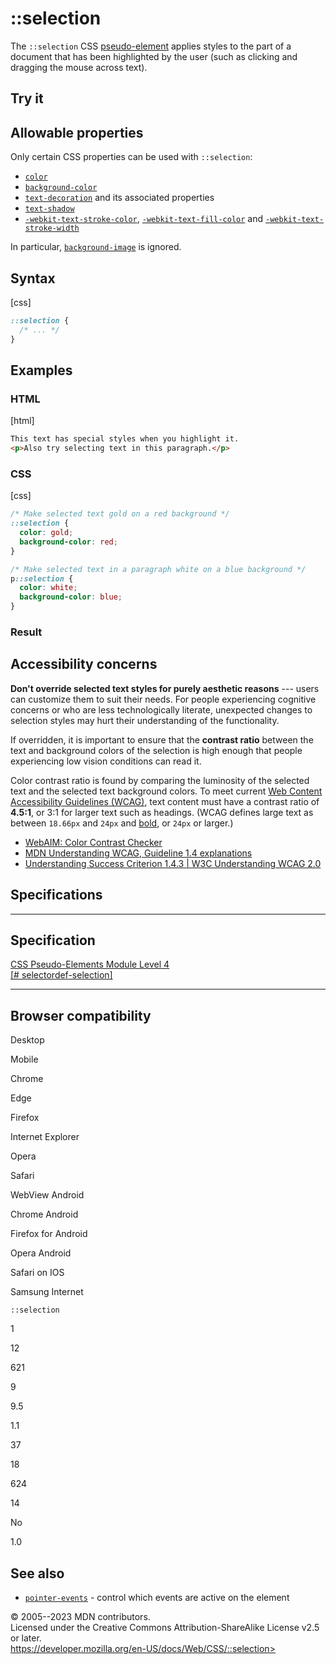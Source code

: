 ::selection
===========

The `::selection` CSS [pseudo-element](pseudo-elements.md) applies styles
to the part of a document that has been highlighted by the user (such as
clicking and dragging the mouse across text).

Try it
------

Allowable properties
--------------------

Only certain CSS properties can be used with `::selection`:

- [`color`](_Resources/Markup%20And%20Styling/css/color.md)
- [`background-color`](background-color.md)
- [`text-decoration`](text-decoration.md) and its associated properties
- [`text-shadow`](text-shadow.md)
- [`-webkit-text-stroke-color`](-webkit-text-stroke-color.md),
    [`-webkit-text-fill-color`](-webkit-text-fill-color.md) and
    [`-webkit-text-stroke-width`](-webkit-text-stroke-width.md)

In particular, [`background-image`](background-image.md) is ignored.

Syntax
------

[css]

```css
::selection {
  /* ... */
}
```

Examples
--------

### HTML

[html]

```html
This text has special styles when you highlight it.
<p>Also try selecting text in this paragraph.</p>
```

### CSS

[css]

```css
/* Make selected text gold on a red background */
::selection {
  color: gold;
  background-color: red;
}

/* Make selected text in a paragraph white on a blue background */
p::selection {
  color: white;
  background-color: blue;
}
```

### Result

Accessibility concerns
----------------------

**Don\'t override selected text styles for purely aesthetic reasons**
--- users can customize them to suit their needs. For people
experiencing cognitive concerns or who are less technologically
literate, unexpected changes to selection styles may hurt their
understanding of the functionality.

If overridden, it is important to ensure that the **contrast ratio**
between the text and background colors of the selection is high enough
that people experiencing low vision conditions can read it.

Color contrast ratio is found by comparing the luminosity of the
selected text and the selected text background colors. To meet current
[Web Content Accessibility Guidelines
(WCAG)](https://www.w3.org/WAI/standards-guidelines/wcag/), text content
must have a contrast ratio of **4.5:1**, or 3:1 for larger text such as
headings. (WCAG defines large text as between `18.66px` and `24px` and
[bold](_Resources/Markup%20And%20Styling/css/font-weight.md), or `24px` or larger.)

- [WebAIM: Color Contrast
    Checker](https://webaim.org/resources/contrastchecker/)
- [MDN Understanding WCAG, Guideline 1.4
    explanations](https://developer.mozilla.org/en-US/docs/Web/Accessibility/Understanding_WCAG/Perceivable#guideline_1.4_make_it_easier_for_users_to_see_and_hear_content_including_separating_foreground_from_background)
- [Understanding Success Criterion 1.4.3 \| W3C Understanding WCAG
    2.0](https://www.w3.org/TR/UNDERSTANDING-WCAG20/visual-audio-contrast-contrast.html)

Specifications
--------------

  ---------------------------------------------------------------------------------------------

Specification
  ---------------------------------------------------------------------------------------------

  [CSS Pseudo-Elements Module Level 4\
  [\#
  selectordef-selection]](https://drafts.csswg.org/css-pseudo/#selectordef-selection)

  ---------------------------------------------------------------------------------------------

Browser compatibility
---------------------

Desktop

Mobile

Chrome

Edge

Firefox

Internet Explorer

Opera

Safari

WebView Android

Chrome Android

Firefox for Android

Opera Android

Safari on IOS

Samsung Internet

`::selection`

1

12

621

9

9.5

1.1

37

18

624

14

No

1.0

See also
--------

- [`pointer-events`](pointer-events.md) - control which events are active
    on the element

© 2005--2023 MDN contributors.\
Licensed under the Creative Commons Attribution-ShareAlike License v2.5
or later.\
https://developer.mozilla.org/en-US/docs/Web/CSS/::selection>
